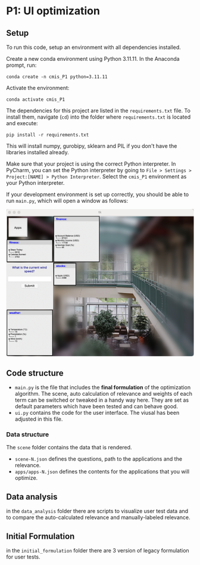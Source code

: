 # P1: UI optimization

## Setup
To run this code, setup an environment with all dependencies 
installed. 

Create a new conda environment using Python 3.11.11. In the Anaconda prompt, run:
```
conda create -n cmis_P1 python=3.11.11
```

Activate the environment:
```
conda activate cmis_P1
```

The dependencies for this project are listed in the `requirements.txt` file. To install them, navigate (`cd`) into the 
folder where `requirements.txt` is located and execute:
```
pip install -r requirements.txt
```

This will install numpy, gurobipy, sklearn and PIL if you don't have the libraries installed already.

Make sure that your project is using the correct Python interpreter. In PyCharm, you can set the Python interpreter 
by going to `File > Settings > Project:[NAME] > Python Interpreter`. Select the `cmis_P1` environment as your 
Python interpreter.

If your development environment is set up correctly, you should be able to run `main.py`, which will open a window as follows: 

![run](run.png)


## Code structure
- `main.py` is the file that includes the **final formulation** of the optimization algorithm. The scene, auto calculation of relevance and weights of each term can be switched or tweaked in a handy way here. They are set as default parameters which have been tested and can behave good.
- `ui.py` contains the code for the user interface. The viusal has been adjusted in this file.


### Data structure
The `scene` folder contains the data that is rendered. 
- `scene-N.json` defines the questions, path to the applications and the relevance.
- `apps/apps-N.json` defines the contents for the applications that you will optimize.


## Data analysis
in the `data_analysis` folder there are scripts to visualize user test data and to compare the auto-calculated relevance and manually-labeled relevance.

## Initial Formulation
in the `initial_formulation` folder there are 3 version of legacy formulation for user tests.
